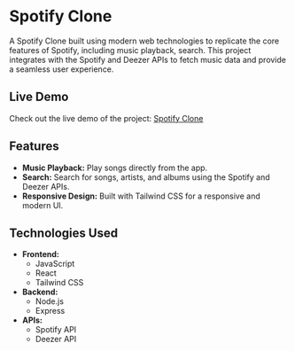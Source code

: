 # Spotify Clone

A Spotify Clone built using modern web technologies to replicate the core features of Spotify, including music playback, search. This project integrates with the Spotify and Deezer APIs to fetch music data and provide a seamless user experience.

## Live Demo

Check out the live demo of the project: [Spotify Clone](https://spotify-clone-pp.vercel.app)

## Features

- **Music Playback:** Play songs directly from the app.
- **Search:** Search for songs, artists, and albums using the Spotify and Deezer APIs.
- **Responsive Design:** Built with Tailwind CSS for a responsive and modern UI.

## Technologies Used

- **Frontend:**
  - JavaScript
  - React
  - Tailwind CSS
- **Backend:**
  - Node.js
  - Express
- **APIs:**
  - Spotify API
  - Deezer API
